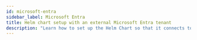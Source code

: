 ```yaml
---
id: microsoft-entra
sidebar_label: Microsoft Entra
title: Helm chart setup with an external Microsoft Entra tenant
description: "Learn how to set up the Helm Chart so that it connects to a Microsoft Entra tenant"
---
```

